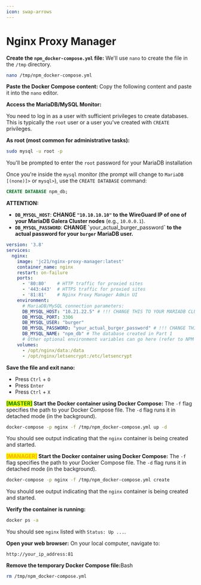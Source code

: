 ```yaml
---
icon: swap-arrows
---
```


# Nginx Proxy Manager

**Create the `npm_docker-compose.yml` file:** We'll use `nano` to create the file in the `/tmp` directory.

```bash
nano /tmp/npm_docker-compose.yml
```

**Paste the Docker Compose content:** Copy the following content and paste it into the `nano` editor.

**Access the MariaDB/MySQL Monitor:**

You need to log in as a user with sufficient privileges to create databases. This is typically the `root` user or a user you've created with `CREATE` privileges.

**As root (most common for administrative tasks):**

```bash
sudo mysql -u root -p
```

You'll be prompted to enter the `root` password for your MariaDB installation

Once you're inside the `mysql` monitor (the prompt will change to `MariaDB [(none)]>` or `mysql>`), use the `CREATE DATABASE` command:

```sql
CREATE DATABASE npm_db;
```

**ATTENTION:**

* **`DB_MYSQL_HOST`**: **CHANGE `"10.10.10.10"` to the WireGuard IP of one of your MariaDB Galera Cluster nodes** (e.g., `10.0.0.1`).
* **`DB_MYSQL_PASSWORD`**: **CHANGE \`**&#x79;our\_actual\_burger\_passwor&#x64;**\` to the actual password for your `burger` MariaDB user.**

```yaml
version: '3.8'
services:
  nginx:
    image: 'jc21/nginx-proxy-manager:latest'
    container_name: nginx
    restart: on-failure
    ports:
      - '80:80'    # HTTP traffic for proxied sites
      - '443:443'  # HTTPS traffic for proxied sites
      - '81:81'    # Nginx Proxy Manager Admin UI
    environment:
      # MariaDB/MySQL connection parameters:
      DB_MYSQL_HOST: "10.21.22.5" # !!! CHANGE THIS TO YOUR MARIADB CLUSTER NODE'S WIREGUARD IP !!!
      DB_MYSQL_PORT: 3306
      DB_MYSQL_USER: "burger"
      DB_MYSQL_PASSWORD: "your_actual_burger_password" # !!! CHANGE THIS TO YOUR ACTUAL PASSWORD !!!
      DB_MYSQL_NAME: "npm_db" # The database created in Part 1
      # Other optional environment variables can go here (refer to NPM docs)
    volumes:
      - /opt/nginx/data:/data
      - /opt/nginx/letsencrypt:/etc/letsencrypt
```

**Save the file and exit nano:**

* Press `Ctrl` + `O`
* Press `Enter`
* Press `Ctrl` + `X`

<mark style="color:green;">**\[MASTER]**</mark>**&#x20;Start the Docker container using Docker Compose:** The `-f` flag specifies the path to your Docker Compose file. The `-d` flag runs it in detached mode (in the background).

```bash
docker-compose -p nginx -f /tmp/npm_docker-compose.yml up -d
```

You should see output indicating that the `nginx` container is being created and started.

<mark style="color:orange;">**\[MANAGER]**</mark>**&#x20;Start the Docker container using Docker Compose:** The `-f` flag specifies the path to your Docker Compose file. The `-d` flag runs it in detached mode (in the background).

```bash
docker-compose -p nginx -f /tmp/npm_docker-compose.yml create
```

You should see output indicating that the `nginx` container is being created and started.

**Verify the container is running:**

```bash
docker ps -a
```

You should see `nginx` listed with `Status: Up ...`.

**Open your web browser:** On your local computer, navigate to:

```
http://your_ip_address:81
```

**Remove the temporary Docker Compose file:**&#x42;ash

```bash
rm /tmp/npm_docker-compose.yml
```
